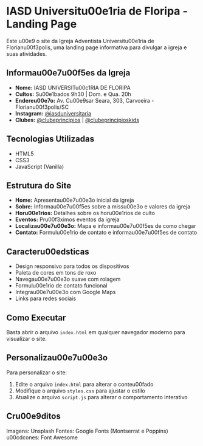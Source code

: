 # IASD Universitu00e1ria de Floripa - Landing Page

Este u00e9 o site da Igreja Adventista Universitu00e1ria de Florianu00f3polis, uma landing page informativa para divulgar a igreja e suas atividades.

## Informau00e7u00f5es da Igreja

- **Nome:** IASD UNIVERSITu00c1RIA DE FLORIPA
- **Cultos:** Su00e1bados 9h30 | Dom. e Qua. 20h
- **Endereu00e7o:** Av. Cu00e9sar Seara, 303, Carvoeira - Florianu00f3polis/SC
- **Instagram:** [@iasduniversitaria](https://instagram.com/iasduniversitaria)
- **Clubes:** [@clubeprincipios](https://instagram.com/clubeprincipios) | [@clubeprincipioskids](https://instagram.com/clubeprincipioskids)

## Tecnologias Utilizadas

- HTML5
- CSS3
- JavaScript (Vanilla)

## Estrutura do Site

- **Home:** Apresentau00e7u00e3o inicial da igreja
- **Sobre:** Informau00e7u00f5es sobre a missu00e3o e valores da igreja
- **Horu00e1rios:** Detalhes sobre os horu00e1rios de culto
- **Eventos:** Pru00f3ximos eventos da igreja
- **Localizau00e7u00e3o:** Mapa e informau00e7u00f5es de como chegar
- **Contato:** Formulu00e1rio de contato e informau00e7u00f5es de contato

## Caracteru00edsticas

- Design responsivo para todos os dispositivos
- Paleta de cores em tons de roxo
- Navegau00e7u00e3o suave com rolagem
- Formulu00e1rio de contato funcional
- Integrau00e7u00e3o com Google Maps
- Links para redes sociais

## Como Executar

Basta abrir o arquivo `index.html` em qualquer navegador moderno para visualizar o site.

## Personalizau00e7u00e3o

Para personalizar o site:

1. Edite o arquivo `index.html` para alterar o conteu00fado
2. Modifique o arquivo `styles.css` para ajustar o estilo
3. Atualize o arquivo `script.js` para alterar o comportamento interativo

## Cru00e9ditos

Imagens: Unsplash
Fontes: Google Fonts (Montserrat e Poppins)
u00cdcones: Font Awesome